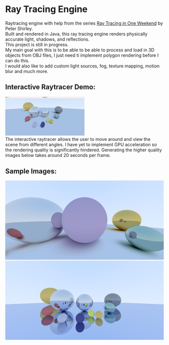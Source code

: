 # Ray Tracing Engine
Raytracing engine with help from the series [Ray Tracing in One Weekend](https://raytracing.github.io/) by Peter Shirley.  
Built and rendered in Java, this ray tracing engine renders physically accurate light, shadows, and reflections.  
This project is still in progress.  
My main goal with this is to be able to be able to process and load in 3D objects from OBJ files, I just need ti implement polygon rendering before I can do this.  
I would also like to add custom light sources, fog, texture mapping, motion blur and much more.  

## Interactive Raytracer Demo:
  [<img src="https://github.com/carlgombert/Raytracer/blob/main/raytracer/Images/thumbnail.png" width="50%">](https://www.youtube.com/watch?v=t9IvcFt2NzY)  
The interactive raytracer allows the user to move around and view the scene from different angles. I have yet to implement GPU acceleration so the rendering quality is significantly hindered. Generating the higher quality images below takes around 20 seconds per frame.
  
## Sample Images:
![This is an image](https://github.com/carlgombert/Raytracer/blob/main/raytracer/Images/progress3.jpg)
![This is an image](https://github.com/carlgombert/Raytracer/blob/main/raytracer/Images/progress4.jpg)

